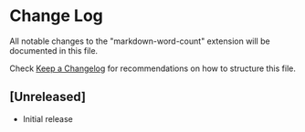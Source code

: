# Change Log

All notable changes to the "markdown-word-count" extension will be documented in this file.

Check [Keep a Changelog](http://keepachangelog.com/) for recommendations on how to structure this file.

## [Unreleased]

- Initial release